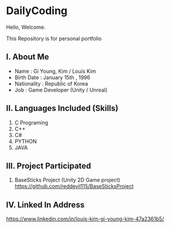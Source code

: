 # DailyCoding

Hello, Welcome.

This Repository is for personal portfolio

## I. About Me
* Name : Gi Young, Kim / Louis Kim
* Birth Date : January 15th , 1996
* Nationality : Republic of Korea
* Job : Game Developer (Unity / Unreal)

## II. Languages Included (Skills)
1. C Programing
2. C++
3. C#
4. PYTHON
5. JAVA

## III. Project Participated
1. BaseSticks Project (Unity 2D Game project)<br>
https://github.com/reddevil115/BaseSticksProject

## IV. Linked In Address
https://www.linkedin.com/in/louis-kim-gi-young-kim-47a2361b5/
